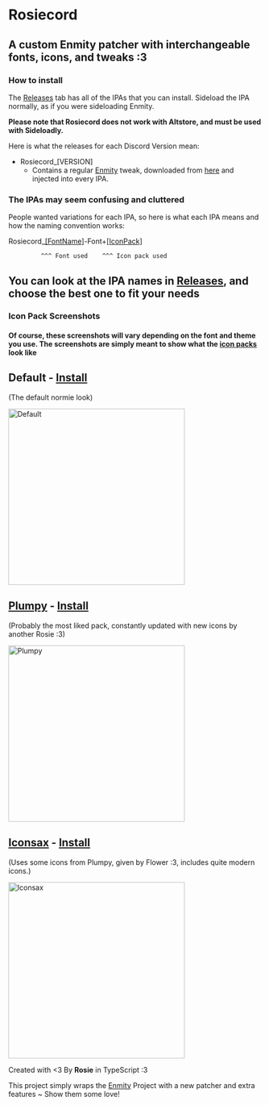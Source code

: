 # Rosiecord

## A custom Enmity patcher with interchangeable fonts, icons, and tweaks :3

### How to install

The [Releases](https://github.com/Skawtnyc/rosiecord/releases/) tab has all of the IPAs that you can install. Sideload the IPA normally, as if you were sideloading Enmity.

**Please note that Rosiecord does not work with Altstore, and must be used with Sideloadly.**

Here is what the releases for each Discord Version mean:

- Rosiecord_[VERSION]
  - Contains a regular [Enmity](https://github.com/enmity-mod) tweak, downloaded from [here](https://github.com/enmity-mod/tweak) and injected into every IPA.

### The IPAs may seem confusing and cluttered

People wanted variations for each IPA, so here is what each IPA means and how the naming convention works:

Rosiecord_[[FontName]](https://github.com/acquitelol/rosiecord/tree/master/Fonts/woff2)-Font+[[IconPack]](https://github.com/acquitelol/rosiecord/tree/master/Packs)

             ^^^ Font used    ^^^ Icon pack used

## You can look at the IPA names in [Releases](https://github.com/acquitelol/rosiecord/releases/), and choose the best one to fit your needs

### Icon Pack Screenshots

#### Of course, these screenshots will vary depending on the font and theme you use. The screenshots are simply meant to show what the [icon packs](https://github.com/acquitelol/rosiecord/tree/master/Packs/) look like

## Default - [Install](https://github.com/acquitelol/rosiecord/releases/latest)

(The default normie look)
<div style='display: flex;' align='left'>
  <img width="350" alt="Default" src="Mocks/Default.png">
</div>

## [Plumpy](https://github.com/acquitelol/rosiecord/tree/master/Packs/Plumpy) - [Install](https://github.com/acquitelol/rosiecord/releases/latest)

(Probably the most liked pack, constantly updated with new icons by another Rosie :3)
<div style='display: flex;' align='left'>
  <img width="350" alt="Plumpy" src="Mocks/Plumpy.png">
</div>

## [Iconsax](https://github.com/acquitelol/rosiecord/tree/master/Packs/Iconsax) - [Install](https://github.com/acquitelol/rosiecord/releases/latest)

(Uses some icons from Plumpy, given by Flower :3, includes quite modern icons.)
<div style='display: flex;' align='left'>
  <img width="350" alt="Iconsax" src="Mocks/Iconsax.png">
</div>

Created with <3 By **Rosie** in TypeScript :3

This project simply wraps the [Enmity](https://github.com/enmity-mod/enmity) Project with a new patcher and extra features ~ Show them some love!
